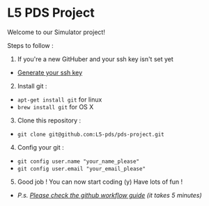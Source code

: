 L5 PDS Project
============

Welcome to our Simulator project!

Steps to follow :

 1. If you're a new GitHuber and your ssh key isn't set yet
  - [Generate your ssh key](https://help.github.com/articles/generating-a-new-ssh-key/)

 2. Install git :

  - `apt-get install git` for linux
  - `brew install git` for OS X

 3. Clone this repository :

  - `git clone git@github.com:L5-pds/pds-project.git`

 4. Config your git :

  - `git config user.name "your_name_please"`
  - `git config user.email "your_email_please"`

 5. Good job ! You can now start coding (y) Have lots of fun !
  - *P.s. [Please check the github workflow guide](https://guides.github.com/introduction/flow/) (it takes 5 minutes)*

